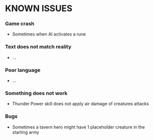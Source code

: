 # KNOWN ISSUES

### Game crash

- Sometimes when AI activates a rune

### Text does not match reality

- ...

### Poor language

- ...

### Something does not work

- Thunder Power skill does not apply air damage of creatures attacks

### Bugs

- Sometimes a tavern hero might have 1 placeholder creature in the starting army
